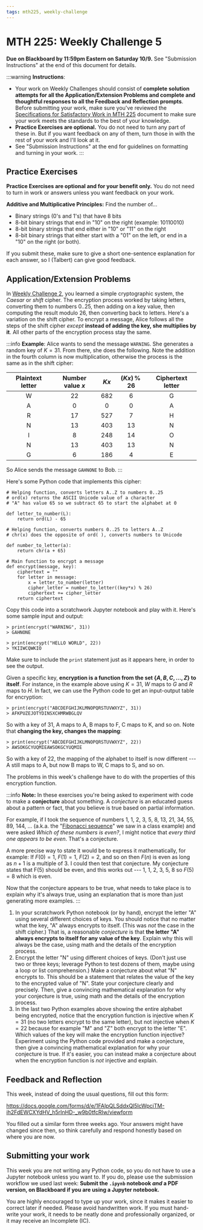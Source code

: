 ```yaml
---
tags: mth225, weekly-challenge
---
```


# MTH 225: Weekly Challenge 5

**Due on Blackboard by 11:59pm Eastern on Saturday 10/9.** See "Submission Instructions" at the end of this document for details. 

:::warning
**Instructions**: 

* Your work on Weekly Challenges should consist of **complete solution attempts for all the Application/Extension Problems and complete and thoughtful responses to all the Feedback and Reflection prompts**. Before submitting your work, make sure you've reviewed the [Specifications for Satisfactory Work in MTH 225](/Cy6P0rGZQzuOM3NwZ3ZuMw) document to make sure your work meets the standards to the best of your knowledge. 
* **Practice Exercises are optional.** You do not need to turn any part of these in. But if you want feedback on any of them, turn those in with the rest of your work and I'll look at it. 
* See "Submission Instructions" at the end for guidelines on formatting and turning in your work. 
:::


## Practice Exercises 

**Practice Exercises are optional and for your benefit only.** You do not need to turn in work or answers unless you want feedback on your work. 

**Additive and Multiplicative Principles:** Find the number of...

* Binary strings (0's and 1's) that have 8 bits
* 8-bit binary strings that end in "10" on the right (example: 10110010)
* 8-bit binary strings that end either in "10" or "11" on the right 
* 8-bit binary strings that either start with a "01" on the left, or end in a "10" on the right (or both). 

If you submit these, make sure to give a short one-sentence explanation for each answer, so I (Talbert) can give good feedback. 

<!---
**Binomial coefficient:** Find the number of...

* 8-bit strings with exactly 2 "1" bits (Do not actually list these! Just determine how many of them there are.)
* The number of 6-element subsets of the set $\{0,1,2,3,4,5,6,7,8\}$  (Do not actually list these! Just determine how many of them there are.)
--->

## Application/Extension Problems 



In [Weekly Challenge 2](/09WyyAFLQ2Odl5RijKKGAw), you learned a simple cryptographic system, the *Caesar* or *shift* cipher. The encryption process worked by taking letters, converting them to numbers 0..25, then adding on a key value, then computing the result modulo 26, then converting back to letters. Here's a variation on the shift cipher. To encrypt a message, Alice follows all the steps of the shift cipher *except* **instead of adding the key, she multiplies by it**. All other parts of the encryption process stay the same. 

:::info 
**Example**: Alice wants to send the message `WARNING`. She generates a random key of $K = 31$. From there, she does the following. Note the addition in the fourth column is now multiplication, otherwise the process is the same as in the shift cipher: 



| Plaintext letter | Number value $x$ | $Kx$ | $(Kx) \, \% \, 26$ | Ciphertext letter |
|:----------------:|:----------------:|:-------:|:---------------------:|:-----------------:|
|        W         |       22           |  682       |       6                |    G               |
|       A           |       0           |  0       |     0                  |     A              |
|      R            |      17            |  527       |    7                   |   H                |
|      N            |        13          |  403       |    13                   |  N                 |
|       I           |        8          |   248      |     14                  |    O               |
|       N           |       13           |  403       |    13                   |   N                |
|        G         |       6           |   186      |     4                  |    E               |

So Alice sends the message `GAHNONE` to Bob.
:::

Here's some Python code that implements this cipher: 

```python=
# Helping function, converts letters A..Z to numbers 0..25
# ord(x) returns the ASCII Unicode value of a character 
# "A" has value 65 so we subtract 65 to start the alphabet at 0

def letter_to_number(L):  
    return ord(L) - 65

# Helping function, converts numbers 0..25 to letters A..Z
# chr(x) does the opposite of ord( ), converts numbers to Unicode 

def number_to_letter(a):
    return chr(a + 65)

# Main function to encrypt a message
def encrypt(message, key):
    ciphertext = ""   
    for letter in message: 
        x = letter_to_number(letter)
        cipher_letter = number_to_letter((key*x) % 26)
        ciphertext += cipher_letter    
    return ciphertext
```

Copy this code into a scratchwork Jupyter notebook and play with it. Here's some sample input and output: 

```
> print(encrypt("WARNING", 31))
> GAHNONE

> print(encrypt("HELLO WORLD", 22))
> YKIIWCQWKIO
```

Make sure to include the `print` statement just as it appears here, in order to see the output. 

Given a specific key, **encryption is a function from the set $\{A,B,C,\dots,Z\}$ to itself**. For instance, in the example above using $K=31$, $W$ maps to $G$ and $R$ maps to $H$. In fact, we can use the Python code to get an input-output table for encryption: 

```
> print(encrypt("ABCDEFGHIJKLMNOPQRSTUVWXYZ", 31))
> AFKPUZEJOTYDINSXCHMRWBGLQV
```

So with a key of 31, A maps to A, B maps to F, C maps to K, and so on. Note that **changing the key, changes the mapping**: 

```
> print(encrypt("ABCDEFGHIJKLMNOPQRSTUVWXYZ", 22))
> AWSOKGCYUQMIEAWSOKGCYUQMIE
```

So with a key of 22, the mapping of the alphabet to itself is now different --- A still maps to A, but now B maps to W, C maps to S, and so on. 

The problems in this week's challenge have to do with the properties of this encryption function. 

:::info
**Note:** In these exercises you're being asked to experiment with code to make a **conjecture** about something. A *conjecture* is an educated guess about a pattern or fact, that you believe is true based on partial information. 

For example, if I took the sequence of numbers 1, 1, 2, 3, 5, 8, 13, 21, 34, 55, 89, 144, ... (a.k.a. the "[Fibonacci sequence](https://www.mathsisfun.com/numbers/fibonacci-sequence.html)" we saw in a class example) and were asked *Which of these numbers is even?*, I might notice that *every third one appears to be even*. That's a conjecture. 

A more precise way to state it would be to express it mathematically, for example: If $F(0) = 1$, $F(1) = 1$, $F(2) = 2$, and so on then $F(n)$ is even as long as $n+1$ is a multiple of $3$. I could then test that conjecture. My conjecture states that F(5) should be even, and this works out --- 1, 1, 2, 3, 5, 8 so $F(5) = 8$ which is even. 

Now that the conjecture appears to be true, what needs to take place is to explain why it's always true, using an explanation that is more than just generating more examples. 
:::


1. In your scratchwork Python notebook (or by hand), encrypt the letter "A" using several different choices of keys. You should notice that no matter what the key, "A" always encrypts to itself. (This was *not* the case in the shift cipher.) That is, a reasonable *conjecture* is that **the letter "A" always encrypts to itself for any value of the key**. Explain why this will always be the case, using math and the details of the encryption process. 
2. Encrypt the letter "N" using different choices of keys. (Don't just use two or three keys; leverage Python to test dozens of them, maybe using a loop or list comprehension.) Make a conjecture about what "N" encrypts to. This should be a statement that relates the value of the key to the encrypted value of "N". State your conjecture clearly and precisely. Then, give a convincing mathematical explanation for why your conjecture is true, using math and the details of the encryption process. 
3. In the last two Python examples above showing the entire alphabet being encrypted, notice that the encryption function is injective when $K = 31$ (no two letters encrypt to the same letter), but not injective when $K = 22$ because for example "M" and "Z" both encrypt to the letter "E". Which values of the key will make the encryption function injective? Experiment using the Python code provided and make a conjecture, then give a convincing mathematical explanation for why your conjecture is true. If it's easier, you can instead make a conjecture about when the encryption function is *not* injective and explain. 
 
## Feedback and Reflection 

This week, instead of doing the usual questions, fill out this form: 

https://docs.google.com/forms/d/e/1FAIpQLSddxQl5lcWpciTM-ih2FdEWCXYdHV_h5rInHD-_w9b0tfcRIw/viewform

You filled out a similar form three weeks ago. Your answers might have changed since then, so think carefully and respond honestly based on where you are now. 

## Submitting your work

This week you are not writing any Python code, so you do not have to use a Jupyter notebook unless you want to. If you do, please use the submission workflow we used last week: **Submit the `.ipynb` notebook *and* a PDF version, on Blackboard if you are using a Jupyter notebook.**

You are highly encouraged to type up your work, since it makes it easier to correct later if needed. Please avoid handwritten work. If you must hand-write your work, it needs to be neatly done and professionally organized, or it may receive an Incomplete (IC). 